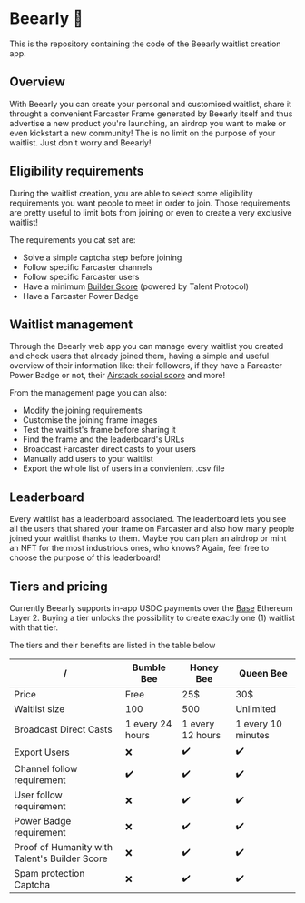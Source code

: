 # Beearly 🐝

This is the repository containing the code of the Beearly waitlist creation app.

## Overview

With Beearly you can create your personal and customised waitlist, share it throught a convenient Farcaster Frame generated by Beearly itself and thus advertise a new product you're launching, an airdrop you want to make or even kickstart a new community!
The is no limit on the purpose of your waitlist. Just don't worry and Beearly!

## Eligibility requirements

During the waitlist creation, you are able to select some eligibility requirements you want people to meet in order to join.
Those requirements are pretty useful to limit bots from joining or even to create a very exclusive waitlist!

The requirements you cat set are:

- Solve a simple captcha step before joining
- Follow specific Farcaster channels
- Follow specific Farcaster users
- Have a minimum [Builder Score](https://talentprotocol.notion.site/Builder-Score-FAQ-4e07c8df13514ce79661ed0d776d4741) (powered by Talent Protocol)
- Have a Farcaster Power Badge

## Waitlist management

Through the Beearly web app you can manage every waitlist you created and check users that already joined them, having a simple and useful overview of their information like: their followers, if they have a Farcaster Power Badge or not, their [Airstack social score](https://docs.airstack.xyz/airstack-docs-and-faqs/farcaster/farcaster/social-capital) and more!

From the management page you can also:

- Modify the joining requirements
- Customise the joining frame images
- Test the waitlist's frame before sharing it
- Find the frame and the leaderboard's URLs
- Broadcast Farcaster direct casts to your users
- Manually add users to your waitlist
- Export the whole list of users in a convienient .csv file

## Leaderboard

Every waitlist has a leaderboard associated.
The leaderboard lets you see all the users that shared your frame on Farcaster and also how many people joined your waitlist thanks to them.
Maybe you can plan an airdrop or mint an NFT for the most industrious ones, who knows?
Again, feel free to choose the purpose of this leaderboard!

## Tiers and pricing

Currently Beearly supports in-app USDC payments over the [Base](https://www.base.org/) Ethereum Layer 2.
Buying a tier unlocks the possibility to create exactly one (1) waitlist with that tier.

The tiers and their benefits are listed in the table below

| /                                             | Bumble Bee       | Honey Bee        | Queen Bee          |
| --------------------------------------------- | ---------------- | ---------------- | ------------------ |
| Price                                         | Free             | 25$              | 30$                |
| Waitlist size                                 | 100              | 500              | Unlimited          |
| Broadcast Direct Casts                        | 1 every 24 hours | 1 every 12 hours | 1 every 10 minutes |
| Export Users                                  | ❌               | ✔️               | ✔️                 |
| Channel follow requirement                    | ✔️               | ✔️               | ✔️                 |
| User follow requirement                       | ❌               | ✔️               | ✔️                 |
| Power Badge requirement                       | ❌               | ✔️               | ✔️                 |
| Proof of Humanity with Talent's Builder Score | ❌               | ✔️               | ✔️                 |
| Spam protection Captcha                       | ❌               | ✔️               | ✔️                 |
